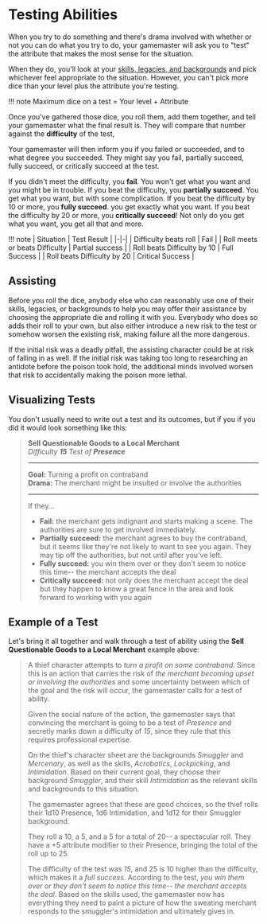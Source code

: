 # Testing Abilities
When you try to do something and there's drama involved with whether or not you can do what you try to do, your gamemaster will ask you to "test" the attribute that makes the most sense for the situation. 

When they do, you'll look at your [skills, legacies, and backgrounds](../character/backgrounds.md) and pick whichever feel appropriate to the situation. However, you can't pick more dice than your level plus the attribute you're testing.

!!! note
    Maximum dice on a test =  Your level + Attribute

Once you've gathered those dice, you roll them, add them together, and tell your gamemaster what the final result is. They will compare that number against the **difficulty** of the test, 

Your gamemaster will then inform you if you failed or succeeded, and to what degree you succeeded. They might say you fail, partially succeed, fully succeed, or critically succeed at the test.

If you didn't meet the difficulty, you **fail**. You won't get what you want and you might be in trouble. If you beat the difficulty, you **partially succeed**. You get what you want, but with some complication. If you beat the difficulty by 10 or more, you **fully succeed**. you get exactly what you want. If you beat the difficulty by 20 or more, you **critically succeed**! Not only do you get what you want, you get all that and more.

!!! note
    | Situation | Test Result |
    |-|-|
    | Difficulty beats roll | Fail |
    | Roll meets or beats Difficulty |  Partial success |
    | Roll beats Difficulty by 10 | Full Success |
    | Roll beats Difficulty by 20 | Critical Success |

## Assisting

Before you roll the dice, anybody else who can reasonably use one of their skills, legacies, or backgrounds to help you may offer their assistance by choosing the appropriate die and rolling it with you. Everybody who does so adds their roll to your own, but also either introduce a new risk to the test or somehow worsen the existing risk, making failure all the more dangerous.

If the initial risk was a deadly pitfall, the assisting character could be at risk of falling in as well. If the initial risk was taking too long to researching an antidote before the poison took hold, the additional minds involved worsen that risk to accidentally making the poison more lethal.


## Visualizing Tests
You don't usually need to write out a test and its outcomes, but if you if you did it would look something like this:

>  **Sell Questionable Goods to a Local Merchant**<br/>
>  _Difficulty **15** Test of **Presence**_
>  ****
>  **Goal:** Turning a profit on contraband<br/>
>  **Drama:** The merchant might be insulted or involve the authorities
>  ****
>  If they...
>  
>  * **Fail:** the merchant gets indignant and starts making a scene. The authorities are sure to get involved immediately.
>  * **Partially succeed:** the merchant agrees to buy the contraband, but it seems like they're not likely to want to see you again. They may tip off the authorities, but not until after you've left.
>  * **Fully succeed:** you win them over or they don't seem to notice this time-- the merchant accepts the deal
>  * **Critically succeed:** not only does the merchant accept the deal but they happen to know a great fence in the area and look forward to working with you again


## Example of a Test

Let's bring it all together and walk through a test of ability using the **Sell Questionable Goods to a Local Merchant** example above:

> A thief character attempts to _turn a profit on some contraband_. Since this is an action that carries the risk of _the merchant becoming upset or involving the authorities_ and some uncertainty between which of the goal and the risk will occur, the gamemaster calls for a test of ability.
>
> Given the social nature of the action, the gamemaster says that convincing the merchant is going to be a test of _Presence_ and secretly marks down a difficulty of _15_, since they rule that this requires professional expertise.
>
> On the thief's character sheet are the backgrounds _Smuggler_ and _Mercenary_, as well as the skills, _Acrobatics_, _Lockpicking_, and _Intimidation_. Based on their current goal, they choose their background _Smuggler_, and their skill _Intimidation_ as the relevant skills and backgrounds to this situation.
>
> The gamemaster agrees that these are good choices, so the thief rolls their 1d10 Presence, 1d6 Intimidation, and 1d12 for their Smuggler background.
>
> They roll a 10, a 5, and a 5 for a total of 20--  a spectacular roll. They have a +5 attribute modifier to their Presence, bringing the total of the roll up to 25.
>
> The difficulty of the test was _15_, and 25 is 10 higher than the difficulty, which makes it a _full success_. According to the test, _you win them over or they don't seem to notice this time-- the merchant accepts the deal_. Based on the skills used, the gamemaster now has everything they need to paint a picture of how the sweating merchant responds to the smuggler's intimidation and ultimately gives in.

